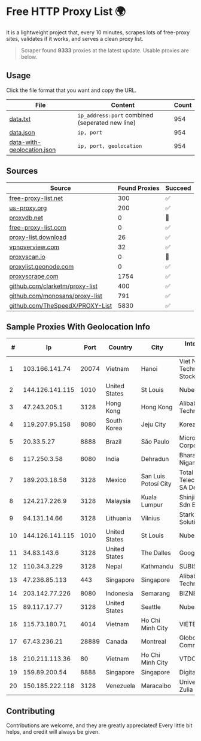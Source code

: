 
# Free HTTP Proxy List 🌍

It is a lightweight project that, every 10 minutes, scrapes lots of free-proxy sites, validates if it works, and serves a clean proxy list.


> Scraper found **9333** proxies at the latest update. Usable proxies are below.

## Usage

Click the file format that you want and copy the URL.


|File|Content|Count|
|----|-------|-----|
|[data.txt](https://raw.githubusercontent.com/themiralay/Proxy-List-World/master/data.txt)|`ip_address:port` combined (seperated new line)|954|
|[data.json](https://raw.githubusercontent.com/themiralay/Proxy-List-World/master/data.json)|`ip, port`|954|
|[data-with-geolocation.json](https://raw.githubusercontent.com/themiralay/Proxy-List-World/master/data-with-geolocation.json)|`ip, port, geolocation`|954|

## Sources

|Source|Found Proxies|Succeed|
|------|-------------|-------|
|[free-proxy-list.net](https://free-proxy-list.net)|300|✅|
|[us-proxy.org](https://www.us-proxy.org)|200|✅|
|[proxydb.net](http://proxydb.net)|0|🚫|
|[free-proxy-list.com](https://free-proxy-list.com/?page=&port=&type%5B%5D=http&type%5B%5D=https&up_time=0&search=Search)|0|✅|
|[proxy-list.download](https://www.proxy-list.download/HTTP)|26|✅|
|[vpnoverview.com](https://vpnoverview.com/privacy/anonymous-browsing/free-proxy-servers)|32|✅|
|[proxyscan.io](https://www.proxyscan.io)|0|🚫|
|[proxylist.geonode.com](https://proxylist.geonode.com/api/proxy-list?limit=300&page=1&sort_by=lastChecked&sort_type=desc&protocols=http,https)|0|✅|
|[proxyscrape.com](https://api.proxyscrape.com/v2/?request=displayproxies&protocol=http&timeout=10000&country=all&ssl=all&anonymity=all)|1754|✅|
|[github.com/clarketm/proxy-list](https://raw.githubusercontent.com/clarketm/proxy-list/master/proxy-list-raw.txt)|400|✅|
|[github.com/monosans/proxy-list](https://raw.githubusercontent.com/monosans/proxy-list/main/proxies/http.txt)|791|✅|
|[github.com/TheSpeedX/PROXY-List](https://raw.githubusercontent.com/TheSpeedX/PROXY-List/master/http.txt)|5830|✅|


## Sample Proxies With Geolocation Info

|#|Ip|Port|Country|City|Internet Service Provider|
|-|--|----|-------|----|-------------------------|
|1|103.166.141.74|20074|Vietnam|Hanoi|Viet NAM Cloud Technology Joint Stock Company|
|2|144.126.141.115|1010|United States|St Louis|Nubes, LLC|
|3|47.243.205.1|3128|Hong Kong|Hong Kong|Alibaba (US) Technology Co., Ltd.|
|4|119.207.95.158|8080|South Korea|Jeju City|Korea Telecom|
|5|20.33.5.27|8888|Brazil|São Paulo|Microsoft Corporation|
|6|117.250.3.58|8080|India|Dehradun|Bharat Sanchar Nigam Ltd|
|7|189.203.18.58|3128|Mexico|San Luis Potosí City|Total Play Telecomunicaciones SA De CV|
|8|124.217.226.9|3128|Malaysia|Kuala Lumpur|Shinjiru Technology Sdn Bhd|
|9|94.131.14.66|3128|Lithuania|Vilnius|Stark Industries Solutions LTD|
|10|144.126.141.115|1010|United States|St Louis|Nubes, LLC|
|11|34.83.143.6|3128|United States|The Dalles|Google LLC|
|12|110.34.3.229|3128|Nepal|Kathmandu|SUBISU C7|
|13|47.236.85.113|443|Singapore|Singapore|Alibaba (US) Technology Co., Ltd.|
|14|203.142.77.226|8080|Indonesia|Semarang|BIZNET|
|15|89.117.17.77|3128|United States|Seattle|Nubes, LLC|
|16|115.73.180.71|4014|Vietnam|Ho Chi Minh City|VIETELmetro|
|17|67.43.236.21|28889|Canada|Montreal|GloboTech Communications|
|18|210.211.113.36|80|Vietnam|Ho Chi Minh City|VTDC|
|19|159.89.200.54|8888|Singapore|Singapore|DigitalOcean, LLC|
|20|150.185.222.118|3128|Venezuela|Maracaibo|Universidad del Zulia|



## Contributing

Contributions are welcome, and they are greatly appreciated! Every
little bit helps, and credit will always be given.

